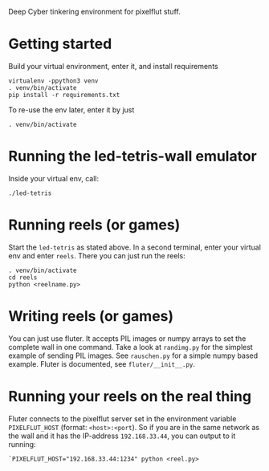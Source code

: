 Deep Cyber tinkering environment for pixelflut stuff.

# Getting started
Build your virtual environment, enter it, and install requirements

    virtualenv -ppython3 venv
    . venv/bin/activate
    pip install -r requirements.txt

To re-use the env later, enter it by just

    . venv/bin/activate

# Running the led-tetris-wall emulator
Inside your virtual env, call:

    ./led-tetris

# Running reels (or games)
Start the `led-tetris` as stated above. In a second terminal, enter your virtual env and enter `reels`.
There you can just run the reels:

    . venv/bin/activate
    cd reels
    python <reelname.py>

# Writing reels (or games)
You can just use fluter. It accepts PIL images or numpy arrays to set the complete wall in one command.
Take a look at `randimg.py` for the simplest example of sending PIL images. See `rauschen.py` for a simple 
numpy based example. Fluter is documented, see `fluter/__init__.py`.

# Running your reels on the real thing
Fluter connects to the pixelflut server set in the environment variable `PIXELFLUT_HOST` (format: `<host>:<port`). 
So if you are in the same network as the wall and it has the IP-address `192.168.33.44`, you can output to it 
running:

    `PIXELFLUT_HOST="192.168.33.44:1234" python <reel.py>
